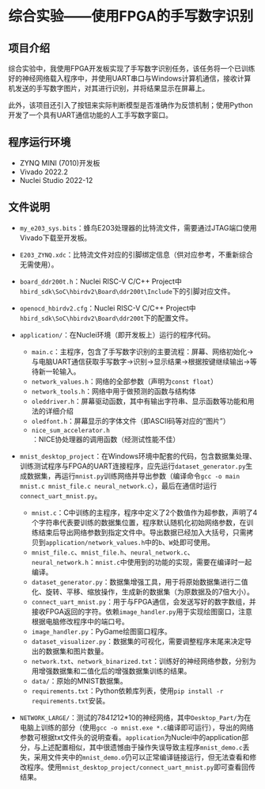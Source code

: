 # 综合实验——使用FPGA的手写数字识别

## 项目介绍

综合实验中，我使用FPGA开发板实现了手写数字识别任务，该任务将一个已训练好的神经网络载入程序中，并使用UART串口与Windows计算机通信，接收计算机发送的手写数字图片，对其进行识别，并将结果显示在屏幕上。

此外，该项目还引入了按钮来实际判断模型是否准确作为反馈机制；使用Python开发了一个具有UART通信功能的人工手写数字窗口。

## 程序运行环境
- ZYNQ MINI (7010)开发板
- Vivado 2022.2
- Nuclei Studio 2022-12

## 文件说明
- `my_e203_sys.bits`：蜂鸟E203处理器的比特流文件，需要通过JTAG端口使用Vivado下载至开发板。
- `E203_ZYNQ.xdc`：比特流文件对应的引脚绑定信息（供对应参考，不重新综合无需使用）。
- `board_ddr200t.h`：Nuclei RISC-V C/C++ Project中`hbird_sdk\SoC\hbirdv2\Board\ddr200t\Include`下的引脚对应文件。
- `openocd_hbirdv2.cfg`：Nuclei RISC-V C/C++ Project中`hbird_sdk\SoC\hbirdv2\Board\ddr200t`下的配置文件。
- `application/`：在Nuclei环境（即开发板上）运行的程序代码。
    - `main.c`：主程序，包含了手写数字识别的主要流程：屏幕、网络初始化->与电脑UART通信获取手写数字->识别->显示结果->根据按键继续输出->等待新一轮输入。
    - `network_values.h`：网络的全部参数（声明为`const float`）
    - `network_tools.h`：网络中用于做预测的函数与结构体
    - `oleddriver.h`：屏幕驱动函数，其中有输出字符串、显示函数等功能和用法的详细介绍
    - `oledfont.h`：屏幕显示的字体文件（即ASCII码等对应的“图片”）
    - `nice_sum_accelerator.h`：NICE协处理器的调用函数（经测试性能不佳）



- `mnist_desktop_project`：在Windows环境中配套的代码，包含数据集处理、训练测试程序与FPGA的UART连接程序，应先运行`dataset_generator.py`生成数据集，再运行`mnist.py`训练网络并导出参数（编译命令`gcc -o main mnist.c mnist_file.c neural_network.c`），最后在通信时运行`connect_uart_mnist.py`。
    - `mnist.c`：C中训练的主程序，程序中定义了2个数值作为超参数，声明了4个字符串代表要训练的数据集位置，程序默认随机化初始网络参数，在训练结束后导出网络参数到指定文件中。导出数据已经加入大括号，只需拷贝到`application/network_values.h`中的`b`、`W`处即可使用。
    - `mnist_file.c`、`mnist_file.h`、`neural_network.c`、`neural_network.h`：`mnist.c`中使用到的功能的实现，需要在编译时一起编译。
    - `dataset_generator.py`：数据集增强工具，用于将原始数据集进行二值化、旋转、平移、缩放操作，生成新的数据集（为原数据及的7倍大小）。
    - `connect_uart_mnist.py`：用于与FPGA通信，会发送写好的数字数组，并接收FPGA返回的字符。依赖`image_handler.py`用于实现绘图窗口，注意根据电脑修改程序中的端口号。
    - `image_handler.py`：PyGame绘图窗口程序。
    - `dataset_visualizer.py`：数据集的可视化，需要调整程序末尾来决定导出的数据集和图片数量。
    - `network.txt`、`network_binarized.txt`：训练好的神经网络参数，分别为用增强数据集和二值化后的增强数据集训练的结果。
    - `data/`：原始的MNIST数据集。
    - `requirements.txt`：Python依赖库列表，使用`pip install -r requirements.txt`安装。


- `NETWORK_LARGE/`：测试的784*12*12*10的神经网络，其中`Desktop_Part/`为在电脑上训练的部分（使用`gcc -o mnist.exe *.c`编译即可运行），导出的网络参数可根据txt文件头的说明查看。`application`为Nuclei中的application部分，与上述配置相似，其中很遗憾由于操作失误导致主程序`mnist_demo.c`丢失，采用文件夹中的`mnist_demo.o`仍可以正常编译链接运行，但无法查看和修改程序。使用`mnist_desktop_project/connect_uart_mnist.py`即可查看回传结果。
